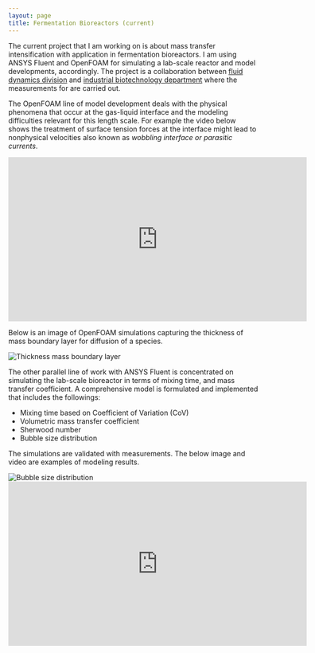 ```yaml
---
layout: page
title: Fermentation Bioreactors (current)
---
```


The current project that I am working on is about mass transfer intensification
with application in fermentation bioreactors. I am using ANSYS Fluent and 
OpenFOAM for simulating a lab-scale reactor and model developments, accordingly.
The project is a collaboration between 
[fluid dynamics division](https://www.chalmers.se/en/departments/m2/research/fluiddynamics/Pages/default.aspx) 
and [industrial biotechnology department](https://www.chalmers.se/en/departments/bio/research/industrial-biotechnology/Pages/default.aspx) 
where the measurements for are carried out. 

The OpenFOAM line of model development deals with the physical phenomena that 
occur at the gas-liquid interface and the modeling difficulties relevant for 
this length scale. For example the video below shows the treatment of surface 
tension forces at the interface might lead to nonphysical velocities  also known
 as _wobbling interface or parasitic currents_.


<iframe width="600" height="330" src="https://www.youtube.com/embed/jo_ll1XzLRo" frameborder="0" allow="accelerometer; autoplay; encrypted-media; gyroscope; picture-in-picture" allowfullscreen></iframe>


Below is an image of OpenFOAM simulations capturing the thickness of mass 
boundary layer for diffusion of a species. 


<img src="/assets/images/bl.png?raw=true" 
title="Thickness mass boundary layer"/>

The other parallel line of work with ANSYS Fluent is concentrated on simulating
the lab-scale bioreactor in terms of mixing time, and mass transfer 
coefficient. A comprehensive model is formulated and implemented that includes
the followings:
- Mixing time based on Coefficient of Variation (CoV)
- Volumetric mass transfer coefficient
- Sherwood number
- Bubble size distribution

The simulations are validated with measurements. The below image and video are 
examples of modeling results.


<img src="/assets/images/bsd.png?raw=true" title="Bubble size distribution"/>


<iframe width="600" height="330" src="https://www.youtube.com/embed/W1bVpep5w4c" frameborder="0" allow="accelerometer; autoplay; encrypted-media; gyroscope; picture-in-picture" allowfullscreen></iframe>
